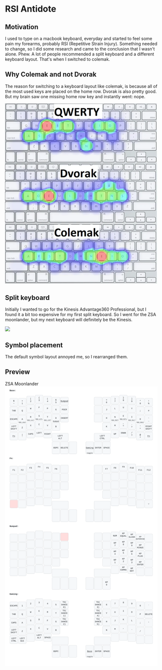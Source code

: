 # RSI Antidote

## Motivation
I used to type on a macbook keyboard, everyday and started to feel some pain my forearms, probably RSI (Repetitive Strain Injury).
Something needed to change, so I did some research and came to the conclusion that I wasn't alone. Phew.
A lot of people recommended a split keyboard and a different keyboard layout. That's when I switched to colemak.

## Why Colemak and not Dvorak
The reason for switching to a keyboard layout like colemak, is because all of the most used keys are placed on the home row.
Dvorak is also pretty good. But my brain saw one missing home row key and instantly went: nope.

<img src="./heatmap-qwerty-dvorak-colemak.png">

## Split keyboard
Initially I wanted to go for the Kinesis Advantage360 Professional, but I found it a bit too expensive for my first split keyboard.
So I went for the ZSA moonlander, but my next keyboard will definitely be the Kinesis.

<img src="./zsa-moonlander-dark-blank.png">

## Symbol placement
The default symbol layout annoyed me, so I rearranged them.

## Preview
ZSA Moonlander
<img src="./rillyv_zsa_moonlander.svg">
